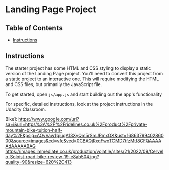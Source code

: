 # Landing Page Project

## Table of Contents

* [Instructions](#instructions)

## Instructions

The starter project has some HTML and CSS styling to display a static version of the Landing Page project. You'll need to convert this project from a static project to an interactive one. This will require modifying the HTML and CSS files, but primarily the JavaScript file.

To get started, open `js/app.js` and start building out the app's functionality

For specific, detailed instructions, look at the project instructions in the Udacity Classroom.

Bike1: https://www.google.com/url?sa=i&url=https%3A%2F%2Fridelines.co.uk%2Fproduct%2Fprivate-mountain-bike-tuition-half-day%2F&psig=AOvVaw1giugA13XyQm5rSmJRmxOX&ust=1686379940286000&source=images&cd=vfe&ved=0CBAQjRxqFwoTCMD7tfzMtf8CFQAAAAAdAAAAABAG  https://images.immediate.co.uk/production/volatile/sites/21/2022/09/Cervelo-Soloist-road-bike-review-19-e8ab504.jpg?quality=90&resize=620%2C413  